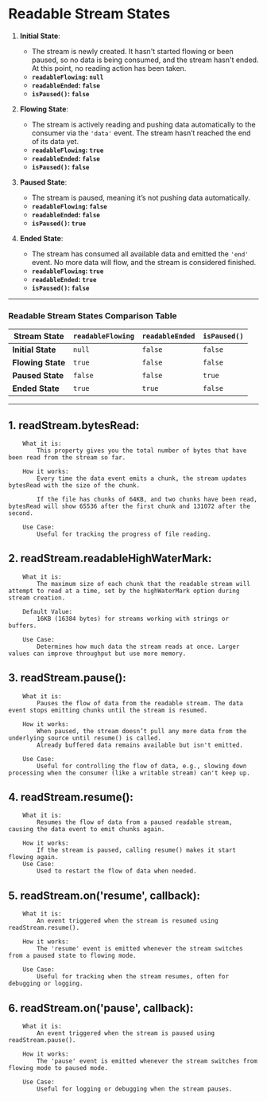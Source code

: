 # Readable Stream States

1. **Initial State**:

   - The stream is newly created. It hasn't started flowing or been paused, so no data is being consumed, and the stream hasn't ended. At this point, no reading action has been taken.
   - **`readableFlowing`: `null`**
   - **`readableEnded`: `false`**
   - **`isPaused()`: `false`**

2. **Flowing State**:

   - The stream is actively reading and pushing data automatically to the consumer via the `'data'` event. The stream hasn’t reached the end of its data yet.
   - **`readableFlowing`: `true`**
   - **`readableEnded`: `false`**
   - **`isPaused()`: `false`**

3. **Paused State**:

   - The stream is paused, meaning it’s not pushing data automatically.
   - **`readableFlowing`: `false`**
   - **`readableEnded`: `false`**
   - **`isPaused()`: `true`**

4. **Ended State**:
   - The stream has consumed all available data and emitted the `'end'` event. No more data will flow, and the stream is considered finished.
   - **`readableFlowing`: `true`**
   - **`readableEnded`: `true`**
   - **`isPaused()`: `false`**

---

### Readable Stream States Comparison Table

| Stream State      | `readableFlowing` | `readableEnded` | `isPaused()`                                    |
| ----------------- | ----------------- | --------------- | ----------------------------------------------------------- |
| **Initial State** | `null`            | `false`         | `false`              |
| **Flowing State** | `true`            | `false`         | `false`              |
| **Paused State**  | `false`           | `false`         | `true`               |
| **Ended State**   | `true`            | `true`          | `false`              |

---


## 1. readStream.bytesRead:

        What it is:
            This property gives you the total number of bytes that have been read from the stream so far.

        How it works:
            Every time the data event emits a chunk, the stream updates bytesRead with the size of the chunk.

            If the file has chunks of 64KB, and two chunks have been read, bytesRead will show 65536 after the first chunk and 131072 after the second.

        Use Case:
            Useful for tracking the progress of file reading.


## 2. readStream.readableHighWaterMark:

        What it is:
            The maximum size of each chunk that the readable stream will attempt to read at a time, set by the highWaterMark option during stream creation.

        Default Value:
            16KB (16384 bytes) for streams working with strings or buffers.

        Use Case:
            Determines how much data the stream reads at once. Larger values can improve throughput but use more memory.


## 3. readStream.pause():

        What it is:
            Pauses the flow of data from the readable stream. The data event stops emitting chunks until the stream is resumed.

        How it works:
            When paused, the stream doesn’t pull any more data from the underlying source until resume() is called.
            Already buffered data remains available but isn't emitted.

        Use Case:
            Useful for controlling the flow of data, e.g., slowing down processing when the consumer (like a writable stream) can't keep up.


## 4. readStream.resume():

        What it is:
            Resumes the flow of data from a paused readable stream, causing the data event to emit chunks again.

        How it works:
            If the stream is paused, calling resume() makes it start flowing again.
        Use Case:
            Used to restart the flow of data when needed.


## 5. readStream.on('resume', callback):

        What it is:
            An event triggered when the stream is resumed using readStream.resume().

        How it works:
            The 'resume' event is emitted whenever the stream switches from a paused state to flowing mode.

        Use Case:
            Useful for tracking when the stream resumes, often for debugging or logging.


## 6. readStream.on('pause', callback):

        What it is:
            An event triggered when the stream is paused using readStream.pause().

        How it works:
            The 'pause' event is emitted whenever the stream switches from flowing mode to paused mode.

        Use Case:
            Useful for logging or debugging when the stream pauses.